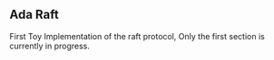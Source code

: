 Ada Raft
---------

First Toy Implementation of the raft protocol, 
Only the first section is currently in progress.

